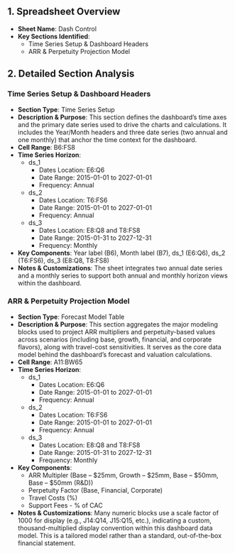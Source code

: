 ## 1. Spreadsheet Overview
- **Sheet Name**: Dash Control
- **Key Sections Identified**:
  - Time Series Setup & Dashboard Headers
  - ARR & Perpetuity Projection Model

## 2. Detailed Section Analysis

### Time Series Setup & Dashboard Headers
- **Section Type**: Time Series Setup
- **Description & Purpose**: This section defines the dashboard’s time axes and the primary date series used to drive the charts and calculations. It includes the Year/Month headers and three date series (two annual and one monthly) that anchor the time context for the dashboard.
- **Cell Range**: B6:FS8
- **Time Series Horizon**:
  - ds_1
    - Dates Location: E6:Q6
    - Date Range: 2015-01-01 to 2027-01-01
    - Frequency: Annual
  - ds_2
    - Dates Location: T6:FS6
    - Date Range: 2015-01-01 to 2027-01-01
    - Frequency: Annual
  - ds_3
    - Dates Location: E8:Q8 and T8:FS8
    - Date Range: 2015-01-31 to 2027-12-31
    - Frequency: Monthly
- **Key Components**: Year label (B6), Month label (B7), ds_1 (E6:Q6), ds_2 (T6:FS6), ds_3 (E8:Q8, T8:FS8)
- **Notes & Customizations**: The sheet integrates two annual date series and a monthly series to support both annual and monthly horizon views within the dashboard.

### ARR & Perpetuity Projection Model
- **Section Type**: Forecast Model Table
- **Description & Purpose**: This section aggregates the major modeling blocks used to project ARR multipliers and perpetuity-based values across scenarios (including base, growth, financial, and corporate flavors), along with travel-cost sensitivities. It serves as the core data model behind the dashboard’s forecast and valuation calculations.
- **Cell Range**: A11:BW65
- **Time Series Horizon**:
  - ds_1
    - Dates Location: E6:Q6
    - Date Range: 2015-01-01 to 2027-01-01
    - Frequency: Annual
  - ds_2
    - Dates Location: T6:FS6
    - Date Range: 2015-01-01 to 2027-01-01
    - Frequency: Annual
  - ds_3
    - Dates Location: E8:Q8 and T8:FS8
    - Date Range: 2015-01-31 to 2027-12-31
    - Frequency: Monthly
- **Key Components**: 
  - ARR Multipler (Base – $25mm, Growth – $25mm, Base – $50mm, Base – $50mm (R&D))
  - Perpetuity Factor (Base, Financial, Corporate)
  - Travel Costs (%)
  - Support Fees - % of CAC
- **Notes & Customizations**: Many numeric blocks use a scale factor of 1000 for display (e.g., J14:Q14, J15:Q15, etc.), indicating a custom, thousand-multiplied display convention within this dashboard data model. This is a tailored model rather than a standard, out-of-the-box financial statement.